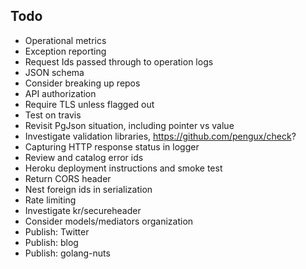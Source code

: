 ## Todo

* Operational metrics
* Exception reporting
* Request Ids passed through to operation logs
* JSON schema
* Consider breaking up repos
* API authorization
* Require TLS unless flagged out
* Test on travis
* Revisit PgJson situation, including pointer vs value
* Investigate validation libraries, https://github.com/pengux/check?
* Capturing HTTP response status in logger
* Review and catalog error ids
* Heroku deployment instructions and smoke test
* Return CORS header
* Nest foreign ids in serialization
* Rate limiting
* Investigate kr/secureheader
* Consider models/mediators organization
* Publish: Twitter
* Publish: blog
* Publish: golang-nuts
